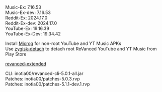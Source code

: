 Music-Ex: 7.16.53  
Music-Ex-dev: 7.16.53  
Reddit-Ex: 2024.17.0  
Reddit-Ex-dev: 2024.17.0  
YouTube-Ex: 19.16.39  
YouTube-Ex-Dev: 19.34.42  

Install [Microg](https://github.com/ReVanced/GmsCore/releases) for non-root YouTube and YT Music APKs  
Use [zygisk-detach](https://github.com/j-hc/zygisk-detach) to detach root ReVanced YouTube and YT Music from Play Store  

[revanced-extended](https://github.com/thunderkex/revanced-extended)
  
CLI: inotia00/revanced-cli-5.0.1-all.jar  
Patches: inotia00/patches-5.0.3.rvp  
Patches: inotia00/patches-5.1.1-dev.1.rvp    
